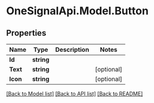 # OneSignalApi.Model.Button

## Properties

Name | Type | Description | Notes
------------ | ------------- | ------------- | -------------
**Id** | **string** |  | 
**Text** | **string** |  | [optional] 
**Icon** | **string** |  | [optional] 

[[Back to Model list]](../README.md#documentation-for-models) [[Back to API list]](../README.md#documentation-for-api-endpoints) [[Back to README]](../README.md)

